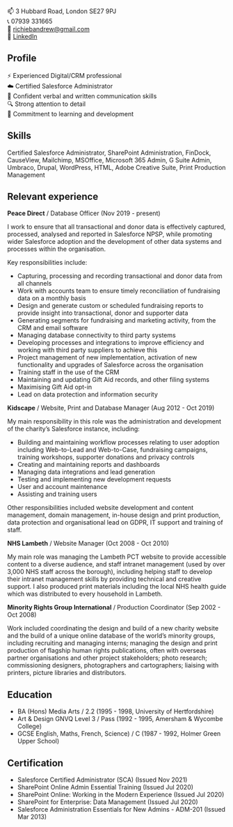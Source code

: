 📫 3 Hubbard Road, London SE27 9PJ  
📞 07939 331665  
📨 [richiebandrew@gmail.com](mailto:richiebandrew@gmail.com)  
🔗 [LinkedIn](https://www.linkedin.com/in/richardandrew75/)

## Profile

⚡ Experienced Digital/CRM professional  
☁️ Certified Salesforce Administrator  
👋 Confident verbal and written communication skills  
🔍 Strong attention to detail  
🌱 Commitment to learning and development

## Skills

Certified Salesforce Administrator, SharePoint Administration, FinDock, CauseView, Mailchimp, MSOffice, Microsoft 365 Admin, G Suite Admin, Umbraco, Drupal, WordPress, HTML, Adobe Creative Suite, Print Production Management

## Relevant experience

**Peace Direct** / Database Officer (Nov 2019 - present)

I work to ensure that all transactional and donor data is effectively captured, processed, analysed and reported in Salesforce NPSP, while promoting wider Salesforce adoption and the development of other data systems and processes within the organisation.

Key responsibilities include:

* Capturing, processing and recording transactional and donor data from all channels
* Work with accounts team to ensure timely reconciliation of fundraising data on a monthly basis
* Design and generate custom or scheduled fundraising reports to provide insight into transactional, donor and supporter data
* Generating segments for fundraising and marketing activity, from the CRM and email software
* Managing database connectivity to third party systems
* Developing processes and integrations to improve efficiency and working with third party suppliers to achieve this
* Project management of new implementation, activation of new functionality and upgrades of Salesforce across the organisation
* Training staff in the use of the CRM
* Maintaining and updating Gift Aid records, and other filing systems
* Maximising Gift Aid opt-in
* Lead on data protection and information security

**Kidscape** / Website, Print and Database Manager (Aug 2012 - Oct 2019)

My main responsibility in this role was the administration and development of the charity’s Salesforce instance, including:

* Building and maintaining workflow processes relating to user adoption including Web-to-Lead and Web-to-Case, fundraising campaigns, training workshops, supporter donations and privacy controls
* Creating and maintaining reports and dashboards
* Managing data integrations and lead generation
* Testing and implementing new development requests
* User and account maintenance
* Assisting and training users

Other responsibilities included website development and content management, domain management, in-house design and print production, data protection and organisational lead on GDPR, IT support and training of staff. 

**NHS Lambeth** / Website Manager (Oct 2008 - Oct 2010)

My main role was managing the Lambeth PCT website to provide accessible content to a diverse audience, and staff intranet management (used by over 3,000 NHS staff across the borough), including helping staff to develop their intranet management skills by providing technical and creative support. I also produced print materials including the local NHS health guide which was distributed to every household in Lambeth. 

**Minority Rights Group International** / Production Coordinator (Sep 2002 - Oct 2008)

Work included coordinating the design and build of a new charity website and the build of a unique online database of the world’s minority groups, including recruiting and managing interns; managing the design and print production of flagship human rights publications, often with overseas partner organisations and other project stakeholders; photo research; commissioning designers, photographers and cartographers; liaising with printers, picture libraries and distributors.

## Education

* BA (Hons) Media Arts / 2.2 (1995 - 1998,  University of Hertfordshire)
* Art & Design GNVQ Level 3 / Pass (1992 - 1995,  Amersham & Wycombe College)
* GCSE English, Maths, French, Science) / C (1987 - 1992, Holmer Green Upper School)

## Certification

* Salesforce Certified Administrator (SCA) (Issued Nov 2021)
* SharePoint Online Admin Essential Training (Issued Jul 2020)
* SharePoint Online: Working in the Modern Experience (Issued Jul 2020)
* SharePoint for Enterprise: Data Management (Issued Jul 2020)
* Salesforce Administration Essentials for New Admins - ADM-201 (Issued Mar 2013)
